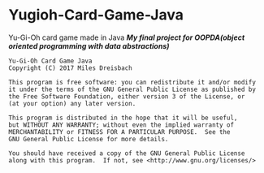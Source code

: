 # Yugioh-Card-Game-Java
Yu-Gi-Oh card game made in Java
***My final project for OOPDA(object oriented programming with data abstractions)***

    Yu-Gi-Oh Card Game Java
    Copyright (C) 2017 Miles Dreisbach

    This program is free software: you can redistribute it and/or modify
    it under the terms of the GNU General Public License as published by
    the Free Software Foundation, either version 3 of the License, or
    (at your option) any later version.

    This program is distributed in the hope that it will be useful,
    but WITHOUT ANY WARRANTY; without even the implied warranty of
    MERCHANTABILITY or FITNESS FOR A PARTICULAR PURPOSE.  See the
    GNU General Public License for more details.

    You should have received a copy of the GNU General Public License
    along with this program.  If not, see <http://www.gnu.org/licenses/>

